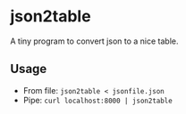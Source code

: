 # json2table
A tiny program to convert json to a nice table.

## Usage

* From file: `json2table < jsonfile.json` 
* Pipe: `curl localhost:8000 | json2table`
